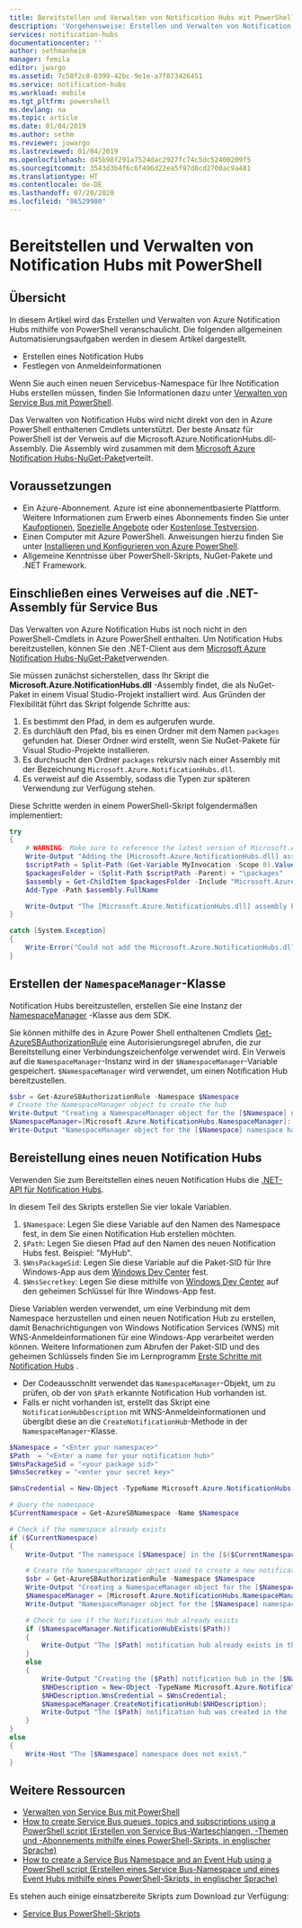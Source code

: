 ```yaml
---
title: Bereitstellen und Verwalten von Notification Hubs mit PowerShell
description: 'Vorgehensweise: Erstellen und Verwalten von Notification Hubs mit PowerShell für Automation'
services: notification-hubs
documentationcenter: ''
author: sethmanheim
manager: femila
editor: jwargo
ms.assetid: 7c58f2c8-0399-42bc-9e1e-a7f073426451
ms.service: notification-hubs
ms.workload: mobile
ms.tgt_pltfrm: powershell
ms.devlang: na
ms.topic: article
ms.date: 01/04/2019
ms.author: sethm
ms.reviewer: jowargo
ms.lastreviewed: 01/04/2019
ms.openlocfilehash: d45b98f291a7524dac2927fc74c5dc52400209f5
ms.sourcegitcommit: 3543d3b4f6c6f496d22ea5f97d8cd2700ac9a481
ms.translationtype: HT
ms.contentlocale: de-DE
ms.lasthandoff: 07/20/2020
ms.locfileid: "86529980"
---
```

# <a name="deploy-and-manage-notification-hubs-using-powershell"></a>Bereitstellen und Verwalten von Notification Hubs mit PowerShell

## <a name="overview"></a>Übersicht

In diesem Artikel wird das Erstellen und Verwalten von Azure Notification Hubs mithilfe von PowerShell veranschaulicht. Die folgenden allgemeinen Automatisierungsaufgaben werden in diesem Artikel dargestellt.

- Erstellen eines Notification Hubs
- Festlegen von Anmeldeinformationen

Wenn Sie auch einen neuen Servicebus-Namespace für Ihre Notification Hubs erstellen müssen, finden Sie Informationen dazu unter [Verwalten von Service Bus mit PowerShell](../service-bus-messaging/service-bus-manage-with-ps.md).

Das Verwalten von Notification Hubs wird nicht direkt von den in Azure PowerShell enthaltenen Cmdlets unterstützt. Der beste Ansatz für PowerShell ist der Verweis auf die Microsoft.Azure.NotificationHubs.dll-Assembly. Die Assembly wird zusammen mit dem [Microsoft Azure Notification Hubs-NuGet-Paket](https://www.nuget.org/packages/Microsoft.Azure.NotificationHubs/)verteilt.

## <a name="prerequisites"></a>Voraussetzungen

- Ein Azure-Abonnement. Azure ist eine abonnementbasierte Plattform. Weitere Informationen zum Erwerb eines Abonnements finden Sie unter [Kaufoptionen], [Spezielle Angebote] oder [Kostenlose Testversion].
- Einen Computer mit Azure PowerShell. Anweisungen hierzu finden Sie unter [Installieren und Konfigurieren von Azure PowerShell].
- Allgemeine Kenntnisse über PowerShell-Skripts, NuGet-Pakete und .NET Framework.

## <a name="including-a-reference-to-the-net-assembly-for-service-bus"></a>Einschließen eines Verweises auf die .NET-Assembly für Service Bus

Das Verwalten von Azure Notification Hubs ist noch nicht in den PowerShell-Cmdlets in Azure PowerShell enthalten. Um Notification Hubs bereitzustellen, können Sie den .NET-Client aus dem [Microsoft Azure Notification Hubs-NuGet-Paket](https://www.nuget.org/packages/Microsoft.Azure.NotificationHubs/)verwenden.

Sie müssen zunächst sicherstellen, dass Ihr Skript die **Microsoft.Azure.NotificationHubs.dll** -Assembly findet, die als NuGet-Paket in einem Visual Studio-Projekt installiert wird. Aus Gründen der Flexibilität führt das Skript folgende Schritte aus:

1. Es bestimmt den Pfad, in dem es aufgerufen wurde.
2. Es durchläuft den Pfad, bis es einen Ordner mit dem Namen `packages` gefunden hat. Dieser Ordner wird erstellt, wenn Sie NuGet-Pakete für Visual Studio-Projekte installieren.
3. Es durchsucht den Ordner `packages` rekursiv nach einer Assembly mit der Bezeichnung `Microsoft.Azure.NotificationHubs.dll`.
4. Es verweist auf die Assembly, sodass die Typen zur späteren Verwendung zur Verfügung stehen.

Diese Schritte werden in einem PowerShell-Skript folgendermaßen implementiert:

``` powershell
try
{
    # WARNING: Make sure to reference the latest version of Microsoft.Azure.NotificationHubs.dll
    Write-Output "Adding the [Microsoft.Azure.NotificationHubs.dll] assembly to the script..."
    $scriptPath = Split-Path (Get-Variable MyInvocation -Scope 0).Value.MyCommand.Path
    $packagesFolder = (Split-Path $scriptPath -Parent) + "\packages"
    $assembly = Get-ChildItem $packagesFolder -Include "Microsoft.Azure.NotificationHubs.dll" -Recurse
    Add-Type -Path $assembly.FullName

    Write-Output "The [Microsoft.Azure.NotificationHubs.dll] assembly has been successfully added to the script."
}

catch [System.Exception]
{
    Write-Error("Could not add the Microsoft.Azure.NotificationHubs.dll assembly to the script. Make sure you build the solution before running the provisioning script.")
}
```

## <a name="create-the-namespacemanager-class"></a>Erstellen der `NamespaceManager`-Klasse

Notification Hubs bereitzustellen, erstellen Sie eine Instanz der [NamespaceManager](/dotnet/api/microsoft.servicebus.namespacemanager?view=azure-dotnet) -Klasse aus dem SDK.

Sie können mithilfe des in Azure Power Shell enthaltenen Cmdlets [Get-AzureSBAuthorizationRule] eine Autorisierungsregel abrufen, die zur Bereitstellung einer Verbindungszeichenfolge verwendet wird. Ein Verweis auf die `NamespaceManager`-Instanz wird in der `$NamespaceManager`-Variable gespeichert. `$NamespaceManager` wird verwendet, um einen Notification Hub bereitzustellen.

``` powershell
$sbr = Get-AzureSBAuthorizationRule -Namespace $Namespace
# Create the NamespaceManager object to create the hub
Write-Output "Creating a NamespaceManager object for the [$Namespace] namespace..."
$NamespaceManager=[Microsoft.Azure.NotificationHubs.NamespaceManager]::CreateFromConnectionString($sbr.ConnectionString);
Write-Output "NamespaceManager object for the [$Namespace] namespace has been successfully created."
```

## <a name="provisioning-a-new-notification-hub"></a>Bereistellung eines neuen Notification Hubs

Verwenden Sie zum Bereitstellen eines neuen Notification Hubs die [.NET-API für Notification Hubs].

In diesem Teil des Skripts erstellen Sie vier lokale Variablen.

1. `$Namespace`: Legen Sie diese Variable auf den Namen des Namespace fest, in dem Sie einen Notification Hub erstellen möchten.
2. `$Path`: Legen Sie diesen Pfad auf den Namen des neuen Notification Hubs fest.  Beispiel: "MyHub".
3. `$WnsPackageSid`: Legen Sie diese Variable auf die Paket-SID für Ihre Windows-App aus dem [Windows Dev Center](https://developer.microsoft.com/en-us/windows) fest.
4. `$WnsSecretkey`: Legen Sie diese mithilfe von [Windows Dev Center](https://developer.microsoft.com/en-us/windows) auf den geheimen Schlüssel für Ihre Windows-App fest.

Diese Variablen werden verwendet, um eine Verbindung mit dem Namespace herzustellen und einen neuen Notification Hub zu erstellen, damit Benachrichtigungen von Windows Notification Services (WNS) mit WNS-Anmeldeinformationen für eine Windows-App verarbeitet werden können. Weitere Informationen zum Abrufen der Paket-SID und des geheimen Schlüssels finden Sie im Lernprogramm [Erste Schritte mit Notification Hubs](notification-hubs-windows-store-dotnet-get-started-wns-push-notification.md) .

- Der Codeausschnitt verwendet das `NamespaceManager`-Objekt, um zu prüfen, ob der von `$Path` erkannte Notification Hub vorhanden ist.
- Falls er nicht vorhanden ist, erstellt das Skript eine `NotificationHubDescription` mit WNS-Anmeldeinformationen und übergibt diese an die `CreateNotificationHub`-Methode in der `NamespaceManager`-Klasse.

``` powershell
$Namespace = "<Enter your namespace>"
$Path  = "<Enter a name for your notification hub>"
$WnsPackageSid = "<your package sid>"
$WnsSecretkey = "<enter your secret key>"

$WnsCredential = New-Object -TypeName Microsoft.Azure.NotificationHubs.WnsCredential -ArgumentList $WnsPackageSid,$WnsSecretkey

# Query the namespace
$CurrentNamespace = Get-AzureSBNamespace -Name $Namespace

# Check if the namespace already exists
if ($CurrentNamespace)
{
    Write-Output "The namespace [$Namespace] in the [$($CurrentNamespace.Region)] region was found."

    # Create the NamespaceManager object used to create a new notification hub
    $sbr = Get-AzureSBAuthorizationRule -Namespace $Namespace
    Write-Output "Creating a NamespaceManager object for the [$Namespace] namespace..."
    $NamespaceManager = [Microsoft.Azure.NotificationHubs.NamespaceManager]::CreateFromConnectionString($sbr.ConnectionString);
    Write-Output "NamespaceManager object for the [$Namespace] namespace has been successfully created."

    # Check to see if the Notification Hub already exists
    if ($NamespaceManager.NotificationHubExists($Path))
    {
        Write-Output "The [$Path] notification hub already exists in the [$Namespace] namespace."  
    }
    else
    {
        Write-Output "Creating the [$Path] notification hub in the [$Namespace] namespace."
        $NHDescription = New-Object -TypeName Microsoft.Azure.NotificationHubs.NotificationHubDescription -ArgumentList $Path;
        $NHDescription.WnsCredential = $WnsCredential;
        $NamespaceManager.CreateNotificationHub($NHDescription);
        Write-Output "The [$Path] notification hub was created in the [$Namespace] namespace."
    }
}
else
{
    Write-Host "The [$Namespace] namespace does not exist."
}
```

## <a name="additional-resources"></a>Weitere Ressourcen

- [Verwalten von Service Bus mit PowerShell](../service-bus-messaging/service-bus-manage-with-ps.md)
- [How to create Service Bus queues, topics and subscriptions using a PowerShell script (Erstellen von Service Bus-Warteschlangen, -Themen und -Abonnements mithilfe eines PowerShell-Skripts, in englischer Sprache)](/archive/blogs/paolos/how-to-create-service-bus-queues-topics-and-subscriptions-using-a-powershell-script)
- [How to create a Service Bus Namespace and an Event Hub using a PowerShell script (Erstellen eines Service Bus-Namespace und eines Event Hubs mithilfe eines PowerShell-Skripts, in englischer Sprache)](/archive/blogs/paolos/how-to-create-a-service-bus-namespace-and-an-event-hub-using-a-powershell-script)

Es stehen auch einige einsatzbereite Skripts zum Download zur Verfügung:

- [Service Bus PowerShell-Skripts](https://code.msdn.microsoft.com/windowsazure/Service-Bus-PowerShell-a46b7059)

[Kaufoptionen]: https://azure.microsoft.com/pricing/purchase-options/
[Spezielle Angebote]: https://azure.microsoft.com/pricing/member-offers/
[Kostenlose Testversion]: https://azure.microsoft.com/pricing/free-trial/
[Installieren und Konfigurieren von Azure PowerShell]: /powershell/azureps-cmdlets-docs
[.NET-API für Notification Hubs]: /dotnet/api/overview/azure/notification-hubs?view=azure-dotnet
[Get-AzureSBNamespace]: /powershell/module/servicemanagement/azure/get-azuresbnamespace
[New-AzureSBNamespace]: /powershell/module/servicemanagement/azure/new-azuresbnamespace
[Get-AzureSBAuthorizationRule]: /powershell/module/servicemanagement/azure/get-azuresbauthorizationrule
